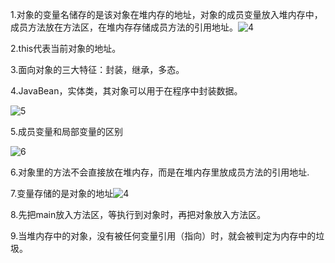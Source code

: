 1.对象的变量名储存的是该对象在堆内存的地址，对象的成员变量放入堆内存中，成员方法放在方法区，在堆内存存储成员方法的引用地址。![4](C:\Users\86183\Desktop\java\picture\4.png)

2.this代表当前对象的地址。

3.面向对象的三大特征：封装，继承，多态。

4.JavaBean，实体类，其对象可以用于在程序中封装数据。



  ![5](C:\Users\86183\Desktop\java\picture\5.png)

5.成员变量和局部变量的区别

![6](C:\Users\86183\Desktop\java\picture\6.png)

6.对象里的方法不会直接放在堆内存，而是在堆内存里放成员方法的引用地址.

7.变量存储的是对象的地址![4](C:\Users\86183\Desktop\java\picture\4.png)

8.先把main放入方法区，等执行到对象时，再把对象放入方法区。

9.当堆内存中的对象，没有被任何变量引用（指向）时，就会被判定为内存中的垃圾。